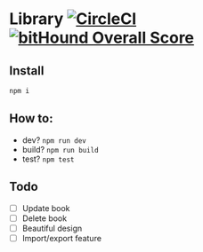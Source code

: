 # Library [![CircleCI](https://circleci.com/gh/n6g7/library/tree/master.svg?style=svg)](https://circleci.com/gh/n6g7/library/tree/master) [![bitHound Overall Score](https://www.bithound.io/github/n6g7/library/badges/score.svg)](https://www.bithound.io/github/n6g7/library)

## Install

```sh
npm i
```

## How to:

 - dev? `npm run dev`
 - build? `npm run build`
 - test? `npm test`

## Todo

 - [ ] Update book
 - [ ] Delete book
 - [ ] Beautiful design
 - [ ] Import/export feature
